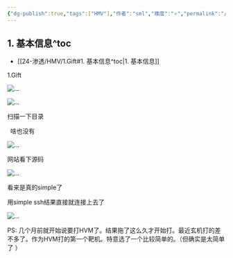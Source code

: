 ```yaml
---
{"dg-publish":true,"tags":["HMV"],"作者":"sml","难度":"⭐️","permalink":"/24-渗透/HMV/1.Gift/","dgPassFrontmatter":true,"noteIcon":"2","created":"2024-11-22T19:13:18.903+08:00"}
---
```


## 1. 基本信息^toc

- [[24-渗透/HMV/1.Gift#1. 基本信息^toc\|1. 基本信息]]

1.Gift

![...](https://yurain.oss-cn-chengdu.aliyuncs.com/Obsidian/1.Gift.001.png)

![...](https://yurain.oss-cn-chengdu.aliyuncs.com/Obsidian/1.Gift.002.png)

扫描一下目录

` `啥也没有

![...](https://yurain.oss-cn-chengdu.aliyuncs.com/Obsidian/1.Gift.003.png)

网站看下源码

![...](https://yurain.oss-cn-chengdu.aliyuncs.com/Obsidian/1.Gift.004.png)

看来是真的simple了

用simple ssh结果直接就连接上去了

![...](https://yurain.oss-cn-chengdu.aliyuncs.com/Obsidian/1.Gift.005.png)

PS: 几个月前就开始说要打HVM了。结果拖了这么久才开始打。最近玄机打的差不多了。作为HVM打的第一个靶机。特意选了一个比较简单的。（但确实是太简单了 ）


